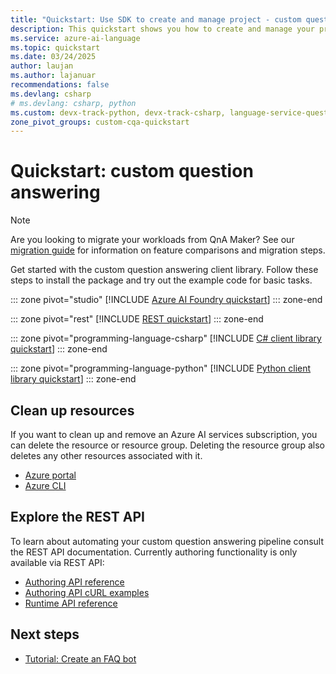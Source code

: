 ```yaml
---
title: "Quickstart: Use SDK to create and manage project - custom question answering"
description: This quickstart shows you how to create and manage your project using custom question answering.
ms.service: azure-ai-language
ms.topic: quickstart
ms.date: 03/24/2025
author: laujan
ms.author: lajanuar
recommendations: false
ms.devlang: csharp
# ms.devlang: csharp, python
ms.custom: devx-track-python, devx-track-csharp, language-service-question-answering, mode-api, devx-track-dotnet
zone_pivot_groups: custom-cqa-quickstart
---
```


# Quickstart: custom question answering

> [!NOTE]
> Are you looking to migrate your workloads from QnA Maker? See our [migration guide](../how-to/migrate-qnamaker-to-question-answering.md) for information on feature comparisons and migration steps.

Get started with the custom question answering client library. Follow these steps to install the package and try out the example code for basic tasks.

::: zone pivot="studio"
[!INCLUDE [Azure AI Foundry quickstart](../includes/azure-ai-foundry.md)]
::: zone-end

::: zone pivot="rest"
[!INCLUDE [REST quickstart](../includes/rest.md)]
::: zone-end

::: zone pivot="programming-language-csharp"
[!INCLUDE [C# client library quickstart](../includes/sdk-csharp.md)]
::: zone-end

::: zone pivot="programming-language-python"
[!INCLUDE [Python client library quickstart](../includes/sdk-python.md)]
::: zone-end

## Clean up resources

If you want to clean up and remove an Azure AI services subscription, you can delete the resource or resource group. Deleting the resource group also deletes any other resources associated with it.

* [Azure portal](../../../multi-service-resource.md?pivots=azportal#clean-up-resources)
* [Azure CLI](../../../multi-service-resource.md?pivots=azcli#clean-up-resources)



## Explore the REST API

To learn about automating your custom question answering pipeline consult the REST API documentation. Currently authoring functionality is only available via REST API:

* [Authoring API reference](/rest/api/questionanswering/question-answering-projects)
* [Authoring API cURL examples](../how-to/authoring.md)
* [Runtime API reference](/rest/api/questionanswering/question-answering)

## Next steps

* [Tutorial: Create an FAQ bot](../tutorials/bot-service.md)

